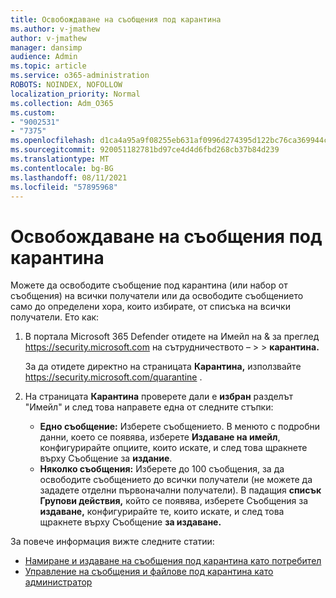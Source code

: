 ```yaml
---
title: Освобождаване на съобщения под карантина
ms.author: v-jmathew
author: v-jmathew
manager: dansimp
audience: Admin
ms.topic: article
ms.service: o365-administration
ROBOTS: NOINDEX, NOFOLLOW
localization_priority: Normal
ms.collection: Adm_O365
ms.custom:
- "9002531"
- "7375"
ms.openlocfilehash: d1ca4a95a9f08255eb631af0996d274395d122bc76ca369944cc029f7f4314f5
ms.sourcegitcommit: 920051182781bd97ce4d4d6fbd268cb37b84d239
ms.translationtype: MT
ms.contentlocale: bg-BG
ms.lasthandoff: 08/11/2021
ms.locfileid: "57895968"
---
```

# <a name="release-quarantined-messages"></a>Освобождаване на съобщения под карантина

Можете да освободите съобщение под карантина (или набор от съобщения) на всички получатели или да освободите съобщението само до определени хора, които избирате, от списъка на всички получатели. Ето как:

1. В портала Microsoft 365 Defender отидете на Имейл на & за преглед <https://security.microsoft.com> на сътрудничеството –  \>  \> **карантина.**

   За да отидете директно на страницата **Карантина,** използвайте <https://security.microsoft.com/quarantine> .

2. На страницата **Карантина** проверете дали е **избран** разделът "Имейл" и след това направете една от следните стъпки:
   - **Едно съобщение:** Изберете съобщението. В менюто с подробни данни, което се появява, изберете **Издаване на имейл**, конфигурирайте опциите, които искате, и след това щракнете върху Съобщение за **издание**.
   - **Няколко съобщения:** Изберете до 100 съобщения, за да освободите съобщението до всички получатели (не можете да зададете отделни първоначални получатели). В падащия **списък Групови действия,** който се появява, изберете Съобщения за **издаване,** конфигурирайте те, които искате, и след това щракнете върху Съобщение **за издаване.**

За повече информация вижте следните статии:

- [Намиране и издаване на съобщения под карантина като потребител](https://docs.microsoft.com/microsoft-365/security/office-365-security/find-and-release-quarantined-messages-as-a-user)
- [Управление на съобщения и файлове под карантина като администратор](https://docs.microsoft.com/microsoft-365/security/office-365-security/manage-quarantined-messages-and-files)
